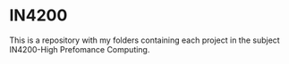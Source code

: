# IN4200
This is a repository with my folders containing each project in the subject IN4200-High Prefomance Computing.
